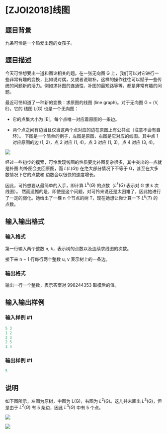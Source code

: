 # [ZJOI2018]线图

## 题目背景

九条可怜是一个热爱出题的女孩子。

## 题目描述

今天可怜想要出一道和图论相关的题。在一张无向图 G 上，我们可以对它进行一些非常有趣的变换，比如说对偶，又或者说取补。这样的操作往往可以赋予一些传统的问题新的活力。例如求补图的连通性、补图的最短路等等，都是非常有趣的问题。

最近可怜知道了一种新的变换：求原图的线图 (line graph)。对于无向图 G = ⟨V, E⟩，它的 线图 L(G) 也是一个无向图：

- 它的点集大小为 |E|，每个点唯一对应着原图的一条边。

- 两个点之间有边当且仅当这两个点对应的边在原图上有公共点（注意不会有自环）。 下图是一个简单的例子，左图是原图，右图是它对应的线图。其中点 1 对应原图的边 (1, 2)，点 2 对应 (1, 4)，点 3 对应 (1, 3)，点 4 对应 (3, 4)。

![](https://cdn.luogu.com.cn/upload/pic/16013.png )

经过一些初步的摸索，可怜发现线图的性质要比补图复杂很多，其中突出的一点就是补图 的补图会变回原图，而 $L(L(G))$ 在绝大部分情况下不等于 G，甚至在大多数情况下它的点数和 边数会以很快的速度增长。

因此，可怜想要从最简单的入手，即计算 $L^k(G)$ 的点数（$L^k(G)$ 表示对 G 求 k 次线图）。 然而遗憾的是，即使是这个问题，对可怜来说还是太困难了，因此她进行了一定的弱化。她给出了一棵 n 个节点的树 T，现在她想让你计算一下 $L^k(T)$ 的点数。

## 输入输出格式

### 输入格式

第一行输入两个整数 n, k，表示树的点数以及连续求线图的次数。

接下来 n − 1 行每行两个整数 u, v 表示树上的一条边。

### 输出格式

输出一行一个整数，表示答案对 998244353 取模后的值。

## 输入输出样例

### 输入样例 #1

```cpp
5 3 
1 2 
2 3 
2 5
3 4
```


### 输出样例 #1

```cpp
5
```


## 说明

如下图所示，左图为原树，中图为 L(G)，右图为 $L^2(G)$。这儿并未画出 $L^3(G)$，但是由于 $L^2(G)$ 有 5 条边，因此 $L^3(G)$ 中有 5 个点。

![](https://cdn.luogu.com.cn/upload/pic/16014.png )

![](https://cdn.luogu.com.cn/upload/pic/16015.png )


